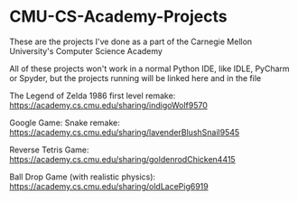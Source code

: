 # CMU-CS-Academy-Projects
These are the projects I've done as a part of the Carnegie Mellon University's Computer Science Academy

All of these projects won't work in a normal Python IDE, like IDLE, PyCharm or Spyder, but the projects running will be linked here and in the file

The Legend of Zelda 1986 first level remake: https://academy.cs.cmu.edu/sharing/indigoWolf9570

Google Game: Snake remake: https://academy.cs.cmu.edu/sharing/lavenderBlushSnail9545

Reverse Tetris Game: https://academy.cs.cmu.edu/sharing/goldenrodChicken4415

Ball Drop Game (with realistic physics): https://academy.cs.cmu.edu/sharing/oldLacePig6919
